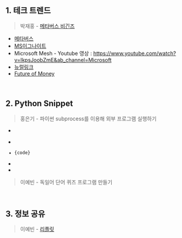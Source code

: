 ## 1. 테크 트렌드

> 박재홍 - [메타버스 비긴즈](https://docs.google.com/document/d/13gzqAOINhNtAMMlULd8JQidMWyDFkNGq97ubg9h5yTA/edit#heading=h.lzr3ct5s873n)
  - <a href=https://spri.kr/posts/view/23197 target="_blank">메타버스</a>
  - <a href=https://myignite.microsoft.com/home target="_blank">MS이그나이트</a>
  - Microsoft Mesh - Youtube 영상 : https://www.youtube.com/watch?v=IkpsJoobZmE&ab_channel=Microsoft
  - <a href=https://neuralink.com/ target="_blank">뉴럴링크</a>
  - <a href=https://www.citivelocity.com/citigps/ target="_blank">Future of Money</a>


&nbsp;



## 2. Python Snippet

> 홍은기 - 파이썬 subprocess를 이용해 외부 프로그램 실행하기
  - <pre>
  - <code>
  - {code}
  - </code>
  - </pre>
> 이예빈 - 독일어 단어 퀴즈 프로그램 만들기



&nbsp;



## 3. 정보 공유

> 이예빈 - <a href=https://replit.com target="__blank">리플릿</a>
